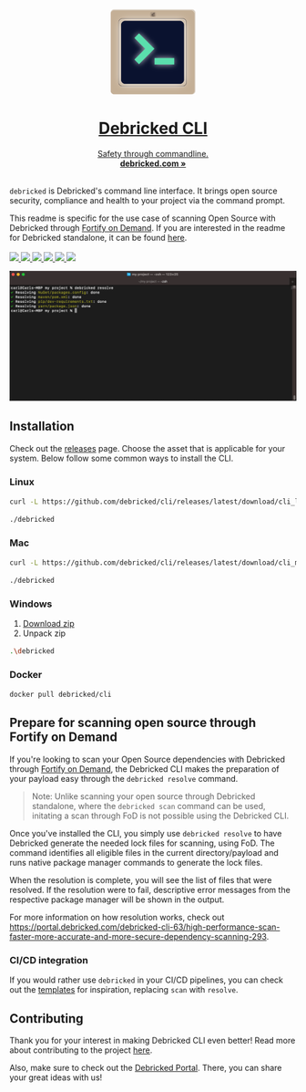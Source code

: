 <p align="center">
  <a href="#"/>
  <p align="center">
    <img width="150" height="150" src="/assets/CLI_logo_1024.png" alt="Logo">
    <h1 align="center"><b>Debricked CLI</b></h1>
    <p align="center">
    Safety through commandline.
      <br />
      <a href="https://debricked.com"><strong>debricked.com »</strong></a>
      <br />
      <br />
    </p>
  </p>
</p>

`debricked` is Debricked's command line interface. It brings open source security, compliance and health to your
project via the command prompt. 

This readme is specific for the use case of scanning Open Source with Debricked through [Fortify on Demand](https://www.microfocus.com/en-us/cyberres/application-security/fortify-on-demand). 
If you are interested in the readme for Debricked standalone, it can be found [here](https://github.com/CarlTern/cli/blob/main/README.md).
<br/>
<br/>
<a href="https://github.com/viktigpetterr/debricked-go-cli/actions/workflows/test.yml">
    <img src="https://github.com/viktigpetterr/debricked-go-cli/actions/workflows/test.yml/badge.svg" />
  </a>
  <a href="https://github.com/viktigpetterr/debricked-go-cli/actions/workflows/debricked.yml">
    <img src="https://github.com/viktigpetterr/debricked-go-cli/actions/workflows/debricked.yml/badge.svg" />
  </a>
    <a href="https://opensource.org/licenses/MIT">
    <img src="https://img.shields.io/badge/License-MIT-yellow.svg" />
  </a>
  <a href="https://github.com/debricked/cli/releases/latest">
    <img src="https://img.shields.io/github/v/release/debricked/cli" />
  </a>
  <a href="https://twitter.com/debrickedab">
    <img src="https://img.shields.io/badge/Twitter-00acee?logo=twitter&logoColor=white" />
  </a>
  <a href="https://www.linkedin.com/company/debricked">
    <img src="https://img.shields.io/badge/LinkedIn-0077B5?logo=linkedin&logoColor=white" />
  </a>
<p align="center">
  <img src="/assets/debricked_resolve.png" alt="CLI Screenshot">
  <br />
</p>

## Installation
Check out the [releases](https://github.com/debricked/cli/releases/latest) page. Choose the asset that is applicable for your system.
Below follow some common ways to install the CLI.
### Linux
```sh
curl -L https://github.com/debricked/cli/releases/latest/download/cli_linux_x86_64.tar.gz | tar -xz debricked
```
```sh
./debricked
```
### Mac
```sh
curl -L https://github.com/debricked/cli/releases/latest/download/cli_macOS_arm64.tar.gz | tar -xz debricked
```
```sh
./debricked
```
### Windows
1. [Download zip](https://github.com/debricked/cli/releases/latest/download/cli_windows_x86_64.tar.gz)
2. Unpack zip
```sh
.\debricked
```
### Docker
```sh
docker pull debricked/cli
```
## Prepare for scanning open source through Fortify on Demand
If you're looking to scan your Open Source dependencies with Debricked through [Fortify on Demand](https://www.microfocus.com/en-us/cyberres/application-security/fortify-on-demand), 
the Debricked CLI makes the preparation of your payload easy through the `debricked resolve` command. 

> Note: Unlike scanning your open source through Debricked standalone, where the `debricked scan` command can be used, initating a scan through FoD is not possible using the Debricked CLI.

Once you've installed the CLI, you simply use `debricked resolve` to have Debricked generate the needed lock files for scanning, using FoD. The command identifies all eligible 
files in the current directory/payload and runs native package manager commands to generate the lock files.

When the resolution is complete, you will see the list of files that were resolved. If the resolution were to fail, descriptive error messages from the respective package manager 
will be shown in the output.

For more information on how resolution works, check out https://portal.debricked.com/debricked-cli-63/high-performance-scan-faster-more-accurate-and-more-secure-dependency-scanning-293.

### CI/CD integration
If you would rather use `debricked` in your CI/CD pipelines, you can check out the [templates](examples/templates/README.md) for inspiration, replacing `scan` with `resolve`.

## Contributing
Thank you for your interest in making Debricked CLI even better! Read more about contributing to the
project [here](CONTRIBUTING.md).

Also, make sure to check out the [Debricked Portal](https://portal.debricked.com/). There, you can share your great ideas with us! 

